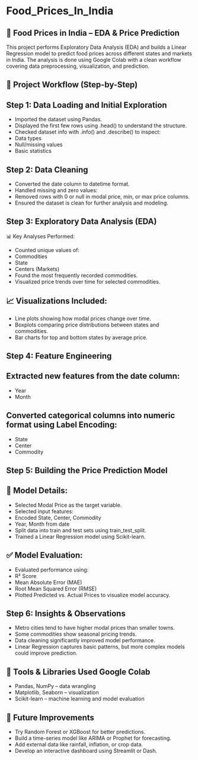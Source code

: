 # Food_Prices_In_India
## 🥘 Food Prices in India – EDA & Price Prediction 

This project performs Exploratory Data Analysis (EDA) and builds a Linear Regression model to predict food prices across different states and markets in India. The analysis is done using Google Colab with a clean workflow covering data preprocessing, visualization, and prediction.

## 📌 Project Workflow (Step-by-Step)

## Step 1: Data Loading and Initial Exploration

- Imported the dataset using Pandas.
- Displayed the first few rows using .head() to understand the structure.
- Checked dataset info with .info() and .describe() to inspect:
- Data types
- Null/missing values
- Basic statistics

## Step 2: Data Cleaning

- Converted the date column to datetime format.
- Handled missing and zero values:
- Removed rows with 0 or null in modal price, min, or max price columns.
- Ensured the dataset is clean for further analysis and modeling.

## Step 3: Exploratory Data Analysis (EDA)
📊 Key Analyses Performed:
- Counted unique values of:
- Commodities
- State
- Centers (Markets)
- Found the most frequently recorded commodities.
- Visualized price trends over time for selected commodities.

## 📈 Visualizations Included:

- Line plots showing how modal prices change over time.
- Boxplots comparing price distributions between states and commodities.
- Bar charts for top and bottom states by average price.

## Step 4: Feature Engineering

## Extracted new features from the date column:
- Year
- Month
## Converted categorical columns into numeric format using Label Encoding:
- State
- Center
- Commodity

## Step 5: Building the Price Prediction Model
## 🧠 Model Details:

- Selected Modal Price as the target variable.
- Selected input features:
- Encoded State, Center, Commodity
- Year, Month from date
- Split data into train and test sets using train_test_split.
- Trained a Linear Regression model using Scikit-learn.

## ✅ Model Evaluation:

- Evaluated performance using:
- R² Score
- Mean Absolute Error (MAE)
- Root Mean Squared Error (RMSE)
- Plotted Predicted vs. Actual Prices to visualize model accuracy.

## Step 6: Insights & Observations

- Metro cities tend to have higher modal prices than smaller towns.
- Some commodities show seasonal pricing trends.
- Data cleaning significantly improved model performance.
- Linear Regression captures basic patterns, but more complex models could improve prediction.

## 🚀 Tools & Libraries Used Google Colab

- Pandas, NumPy – data wrangling
- Matplotlib, Seaborn – visualization
- Scikit-learn – machine learning and model evaluation

## 🔮 Future Improvements

- Try Random Forest or XGBoost for better predictions.
- Build a time-series model like ARIMA or Prophet for forecasting.
- Add external data like rainfall, inflation, or crop data.
- Develop an interactive dashboard using Streamlit or Dash.
